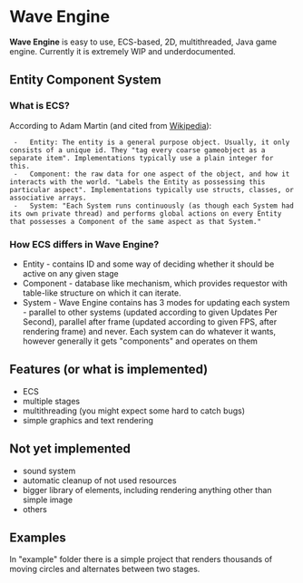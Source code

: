 
# Wave Engine
**Wave Engine** is easy to use, ECS-based, 2D, multithreaded, Java game engine. Currently it is extremely WIP and underdocumented.
  
## Entity Component System
### What is ECS?
According to Adam Martin (and cited from [Wikipedia](https://en.wikipedia.org/wiki/Entity_component_system)):
```
 -   Entity: The entity is a general purpose object. Usually, it only consists of a unique id. They "tag every coarse gameobject as a separate item". Implementations typically use a plain integer for this.
 -   Component: the raw data for one aspect of the object, and how it interacts with the world. "Labels the Entity as possessing this particular aspect". Implementations typically use structs, classes, or associative arrays.
 -   System: "Each System runs continuously (as though each System had its own private thread) and performs global actions on every Entity that possesses a Component of the same aspect as that System."
```
### How ECS differs in Wave Engine?
 - Entity - contains ID and some way of deciding whether it should be active on any given stage
 - Component - database like mechanism, which provides requestor with table-like structure on which it can iterate. 
 - System - Wave Engine contains has 3 modes for updating each system - parallel to other systems (updated according to given Updates Per Second), parallel after frame (updated according to given FPS, after rendering frame) and never. Each system can do whatever it wants, however generally it gets "components" and operates on them

## Features (or what is implemented)
 - ECS
 - multiple stages
 - multithreading (you might expect some hard to catch bugs)
 - simple graphics and text rendering
 
## Not yet implemented
 - sound system
 - automatic cleanup of not used resources
 - bigger library of elements, including rendering anything other than simple image
 - others
 
 ## Examples
 In "example" folder there is a simple project that renders thousands of moving circles and alternates between two stages.